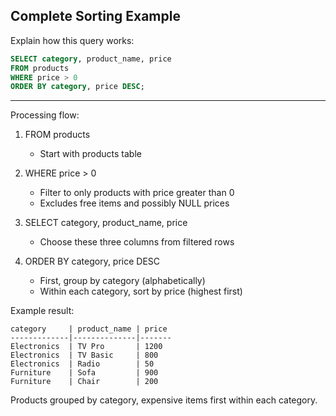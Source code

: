 ## Complete Sorting Example

Explain how this query works:
```sql
SELECT category, product_name, price
FROM products
WHERE price > 0
ORDER BY category, price DESC;
```

---

Processing flow:

1. FROM products
   - Start with products table

2. WHERE price > 0
   - Filter to only products with price greater than 0
   - Excludes free items and possibly NULL prices

3. SELECT category, product_name, price
   - Choose these three columns from filtered rows

4. ORDER BY category, price DESC
   - First, group by category (alphabetically)
   - Within each category, sort by price (highest first)

Example result:
```
category     | product_name | price
-------------|--------------|-------
Electronics  | TV Pro       | 1200
Electronics  | TV Basic     | 800
Electronics  | Radio        | 50
Furniture    | Sofa         | 900
Furniture    | Chair        | 200
```

Products grouped by category, expensive items first within each category.

